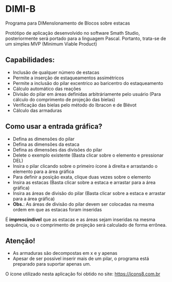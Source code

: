 # DIMI-B
Programa para DIMensIonamento de Blocos sobre estacas

Protótipo de aplicação desenvolvido no software Smath Studio, posteriormente será portado para a linguagem Pascal. Portanto, trata-se de um simples MVP (Minimum Viable Product)

## Capabilidades:
- Inclusão de qualquer número de estacas
- Permite a inserção de estaqueamentos assimétricos
- Permite a inclusão do pilar excentrico ao baricentro do estaqueamento
- Cálculo automático das reações
- Divisão do pilar em áreas definidas arbitráriamente pelo usuário (Para cálculo do comprimento de projeção das bielas)
- Verificação das bielas pelo método do Ibracon e de Blévot
- Cálculo das armaduras

## Como usar a entrada gráfica?
- Defina as dimensões do pilar
- Defina as dimensões da estaca
- Defina as dimensões das divisões do pilar
- Delete o exemplo existente (Basta clicar sobre o elemento e pressionar DEL)
- Insira o pilar clicando sobre o primeiro ícone à direita e arrastando o elemento para a área gráfica
- Para definir a posição exata, clique duas vezes sobre o elemento
- Insira as estacas (Basta clicar sobre a estaca e arrastar para a área gráfica)
- Insira as áreas de divisão do pilar (Basta clicar sobre a estaca e arrastar para a área gráfica)
- **Obs.**: As áreas de divisão do pilar devem ser colocadas na mesma ordem em que as estacas foram inseridas

É **imprescindível** que as estacas e as áreas sejam inseridas na mesma sequência, ou o comprimento de projeção será calculado de forma errônea.

## Atenção!
- As armaduras são decompostas em x e y apenas
- Apesar de ser possível inserir mais de um pilar, o programa está preparado para suportar apenas um.

O ícone utilizado nesta aplicação foi obtido no site: https://icons8.com.br
